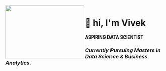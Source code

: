 <img align = "left" src="https://user-images.githubusercontent.com/77670138/137443964-953a3db7-5617-407e-a15b-aae4e964fbce.gif" style="width:250px;height:170px;">    

<h1> 👋 hi, I'm Vivek </h1> 
<b>ASPIRING DATA SCIENTIST</b>
<h3><i>Currently Pursuing Masters in Data Science & Business Analytics.</i></h3>

          
